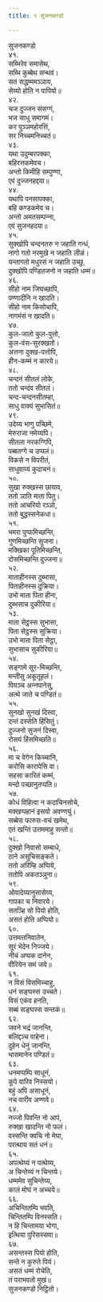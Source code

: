 ```yaml
---
title: १ सुजनकण्डो

---
```

सुजनकण्डो  
४१.  
सब्भिरेव समासेथ,  
सब्भि कुब्बेथ सन्थवं।  
सतं सद्धम्ममञ्‍ञाय,  
सेय्यो होति न पापियो॥  
४२.  
चज दुज्‍जन संसग्गं,  
भज साधु समागमं।  
कर पुञ्‍ञमहोरत्तिं,  
सर निच्‍चमनिच्‍चतं॥  
४३.  
यथा उदुम्बरपक्‍का,  
बहिरत्तकमेवच।  
अन्तो किमीहि सम्पुण्णा,  
एवं दुज्‍जनहद्दया॥  
४४.  
यथापि पनसापक्‍का,  
बहि कण्डकमेव च।  
अन्तो अमतसम्पन्‍ना,  
एवं सुजनहदया॥  
४५.  
सुक्खोपि चन्दनतरु न जहाति गन्धं,  
नागो गतो नरमुखे न जहाति लीळं।  
यन्तागतो मधुरसं न जहाति उच्छु,  
दुक्खोपि पण्डितजनो न जहाति धम्मं॥  
४६.  
सीहो नाम जिघच्छापि,  
पण्णादीनि न खादति।  
सीहो नाम किसोचापि,  
नागमंसं न खादति॥  
४७.  
कुल-जातो कुल-पुत्तो,  
कुल-वंस-सुरक्खतो।  
अत्तना दुक्ख-पत्तोपि,  
हीन-कम्मं न कारये॥  
४८.  
चन्दनं सीतलं लोके,  
ततो चन्दंव सीतलं।  
चन्द-चन्दनसीतम्हा,  
साधु वाक्यं सुभासितं॥  
४९.  
उदेय्य भाणु पच्छिमे,  
मेरुराजा नमेय्यपि।  
सीतला नरकग्गिपि,  
पब्बतग्गे च उप्पलं॥  
विकसे न विपरीतं,  
साधुवाय्यं कुदाचनं॥  
५०.  
सुखा रुक्खस्स छायाव,  
ततो ञाति माता पितु।  
ततो आचरियो रञ्‍ञो,  
ततो बुद्धस्सनेकधा॥  
५१.  
भमरा पुप्फमिच्छन्ति,  
गुणमिच्छन्ति सुजना।  
मक्खिका पूतिमिच्छन्ति,  
दोसमिच्छन्ति दुज्‍जना॥  
५२.  
माताहीनस्स दुब्भासा,  
पिताहीनस्स दुक्रिया।  
उभो माता पिता हीना,  
दुब्भसाच दुकीरिया॥  
५३.  
माता सेट्ठस्स सुभासा,  
पिता सेट्ठस्स सुक्रिया।  
उभो माता पिता सेट्ठा,  
सुभासाच सुकीरिया॥  
५४.  
सङ्गामे सूर-मिच्छन्ति,  
मन्तीसु अकूतूहलं।  
पियञ्‍च अन्‍नपानेसु,  
अत्थे जाते च पण्डितं॥  
५५.  
सुनखो सुनखं दिस्वा,  
दन्तं दस्सेति हिंसितुं।  
दुज्‍जनो सुजनं दिस्वा,  
रोसयं हिंसमिच्छति॥  
५६.  
मा च वेगेन किच्‍चानि,  
करोसि कारापेसि वा।  
सहसा कारितं कम्मं,  
मन्दो पच्छानुतप्पति॥  
५७.  
कोधं विहित्वा न कदाचिनसोचे,  
मक्खप्पहानं इसयो अवण्णयुं।  
सब्बेस फारुस-वचं खमेथ,  
एतं खन्तिं उत्तममाहु सन्तो॥  
५८.  
दुक्खो निवासो सम्बाधे,  
ठाने असुचिसङ्कते।  
ततो अरिम्हि अप्पिये,  
ततोपि अकतञ्‍ञुना॥  
५९.  
ओवादेय्यानुसासेय्य,  
गापका च निवारये।  
सतञ्हि सो पियो होति,  
असतं होति अप्पियो॥  
६०.  
उत्तमत्तनिवातेन,  
सूरं भेदेन निज्‍जये।  
नीचं अप्पक दानेन,  
वीरियेन समं जये॥  
६१.  
न विसं विसमिच्‍चाहु,  
धनं सङ्घस्स उच्‍चते।  
विसं एकंव हनति,  
सब्बं सङ्घस्स सन्तकं॥  
६२.  
जवने भद्रं जानन्ति,  
बलिद्दञ्‍च वाहेना।  
दुहेन धेनुं जानन्ति,  
भासमानेन पण्डितं॥  
६३.  
धनमप्पम्पि साधूनं,  
कूपे वारिव निस्सयो।  
बहुं अपि असाधूनं,  
नच वारीव अण्णवे॥  
६४.  
नज्‍जो पिवन्ति नो आपं,  
रुक्खा खादन्ति नो फलं।  
वस्सन्ति क्‍वचि नो मेघा,  
परत्थाय सतं धनं॥  
६५.  
अपत्थेय्यं न पत्थेय्य,  
अ चिन्तेय्यं न चिन्तये।  
धम्ममेव सुचिन्तेय्य,  
कालं मोघं न अच्‍चये॥  
६६.  
अचिन्तितम्पि भवति,  
चिन्तितम्पि विनस्सति।  
न हि चिन्तामया भोगा,  
इत्थिया पुरिसस्सवा॥  
६७.  
असन्तस्स पियो होति,  
सन्ते न कुरुते पियं।  
असतं धम्मं रोचेति,  
तं पराभवतो मुखं॥  
सुजनकण्डो निट्ठितो।  